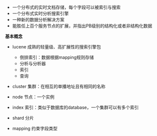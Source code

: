 - 一个分布式的实时文档存储，每个字段可以被索引与搜索
- 一个分布式实时分析搜索引擎
- 一种新的数据分析解决方案
- 能胜任上百个服务节点的扩展，并指出PB级别的结构化或者非结构化数据

**基本概念**
- lucene
成熟的轻量级、高扩展性的搜索引擎包
    - 倒排索引：数据根据mapping规则存储
    - 分析与分析器
    - 索引
    - 查询
- cluster
集群：在相互的单播地址且有相同的名称

- node
节点：一个实例

- index
索引：类似于数据库的database，一个集群可以有多个索引

- shard
分片

- mapping
约束字段类型